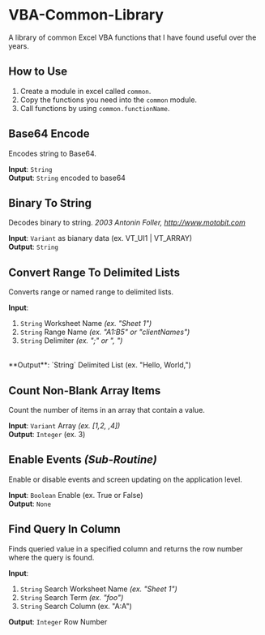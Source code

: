 # VBA-Common-Library
A library of common Excel VBA functions that I have found useful over the years.

## How to Use
1. Create a module in excel called `common`. 
2. Copy the functions you need into the `common` module.
3. Call functions by using `common.functionName`.

## Base64 Encode
Encodes string to Base64.

**Input**: `String` 
<br>
**Output**: `String` encoded to base64

## Binary To String
Decodes binary to string. _2003 Antonin Foller, http://www.motobit.com_

**Input**: `Variant` as bianary data (ex. VT_UI1 | VT_ARRAY)
<br>
**Output**: `String`

## Convert Range To Delimited Lists
Converts range or named range to delimited lists.

**Input**:
1. `String` Worksheet Name _(ex. "Sheet 1")_
2. `String` Range Name _(ex. "A1:B5" or "clientNames")_
3. `String` Delimiter _(ex. ";" or ", ")_
<br>
**Output**: `String` Delimited List (ex. "Hello, World,")

## Count Non-Blank Array Items
Count the number of items in an array that contain a value.

**Input**: `Variant` Array _(ex. [1,2, ,4])_
<br>
**Output**: `Integer` (ex. 3)

## Enable Events _(Sub-Routine)_
Enable or disable events and screen updating on the application level.

**Input**: `Boolean` Enable (ex. True or False)
<br>
**Output**: `None`

## Find Query In Column
Finds queried value in a specified column and returns the row number where the query is found.

**Input**: 
1. `String` Search Worksheet Name _(ex. "Sheet 1")_
2. `String` Search Term _(ex. "foo")_
3. `String` Search Column (ex. "A:A")

**Output**: `Integer` Row Number

## 